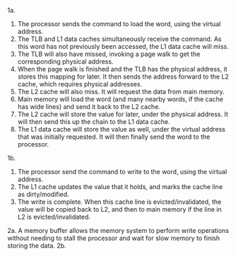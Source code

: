 1a. 
1. The processor sends the command to load the word, using the virtual address.
2. The TLB and L1 data caches simultaneously receive the command. As this word has not previously been accessed, the L1 data cache will miss.
3. The TLB will also have missed, invoking a page walk to get the corresponding physical address.
4. When the page walk is finished and the TLB has the physical address, it stores this mapping for later. It then sends the address forward to the L2 cache, which requires physical addresses.
5. The L2 cache will also miss. It will request the data from main memory.
6. Main memory will load the word (and many nearby words, if the cache has wide lines) and send it back to the L2 cache.
7. The L2 cache will store the value for later, under the physical address. It will then send this up the chain to the L1 data cache.
8. The L1 data cache will store the value as well, under the virtual address that was initially requested. It will then finally send the word to the processor.

1b. 
1. The processor send the command to write to the word, using the virtual address.
2. The L1 cache updates the value that it holds, and marks the cache line as dirty/modified.
3. The write is complete. When this cache line is evicted/invalidated, the value will be copied back to L2, and then to main memory if the line in L2 is evicted/invalidated.

2a. A memory buffer allows the memory system to perform write operations without needing to stall the processor and wait for slow memory to finish storing the data.
2b. 